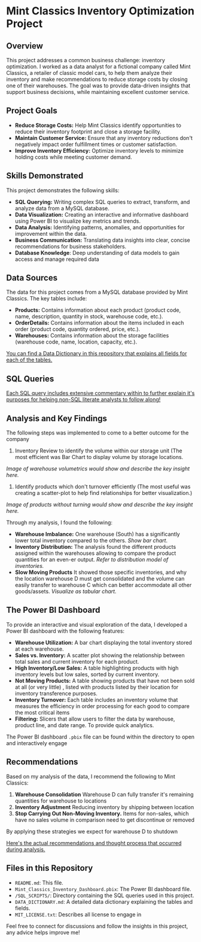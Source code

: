 # Mint Classics Inventory Optimization Project

## Overview

This project addresses a common business challenge: inventory optimization. I worked as a data analyst for a fictional company called Mint Classics, a retailer of classic model cars, to help them analyze their inventory and make recommendations to reduce storage costs by closing one of their warehouses. The goal was to provide data-driven insights that support business decisions, while maintaining excellent customer service.

## Project Goals

*   **Reduce Storage Costs:** Help Mint Classics identify opportunities to reduce their inventory footprint and close a storage facility.
*   **Maintain Customer Service:** Ensure that any inventory reductions don't negatively impact order fulfillment times or customer satisfaction.
*   **Improve Inventory Efficiency:** Optimize inventory levels to minimize holding costs while meeting customer demand.

## Skills Demonstrated

This project demonstrates the following skills:

*   **SQL Querying:** Writing complex SQL queries to extract, transform, and analyze data from a MySQL database.
*   **Data Visualization:** Creating an interactive and informative dashboard using Power BI to visualize key metrics and trends.
*   **Data Analysis:** Identifying patterns, anomalies, and opportunities for improvement within the data.
*   **Business Communication:** Translating data insights into clear, concise recommendations for business stakeholders.
*   **Database Knowledge**: Deep understanding of data models to gain access and manage required data

## Data Sources

The data for this project comes from a MySQL database provided by Mint Classics. The key tables include:

*   **Products:** Contains information about each product (product code, name, description, quantity in stock, warehouse code, etc.).
*   **OrderDetails:** Contains information about the items included in each order (product code, quantity ordered, price, etc.).
*   **Warehouses:** Contains information about the storage facilities (warehouse code, name, location, capacity, etc.).

[You can find a Data Dictionary in this repository that explains all fields for each of the tables.](https://github.com/yourusername/mint-classics-inventory/blob/main/DATA_DICTIONARY.md)

## SQL Queries
[Each SQL query includes extensive commentary within to further explain it's purposes for helping non-SQL literate analysts to follow along!](https://github.com/yourusername/mint-classics-inventory/blob/main/SQL_SCRIPTS.md)

## Analysis and Key Findings

The following steps was implemented to come to a better outcome for the company

1. Inventory Review to identify the volume within our storage unit (The most efficient was Bar Chart to display volume by storage locations.

*Image of warehouse volumetrics would show and describe the key insight here.*
1. Identify products which don't turnover efficiently (The most useful was creating a scatter-plot to help find relationships for better visualization.)

*Image of products without turning would show and describe the key insight here.*

Through my analysis, I found the following:

*   **Warehouse Imbalance:**  One warehouse (South) has a significantly lower total inventory compared to the others. *Show bar chart*.
*   **Inventory Distribution:** The analysis found the different products assigned within the warehouses allowing to compare the product quantities for an even-er output. *Refer to distribution model of inventories.*
*   **Slow Moving Products** It showed those specific inventories, and why the location warehouse D must get consolidated and the volume can easily transfer to warehouse C which can better accommodate all other goods/assets. *Visualize as tabular chart.*

## The Power BI Dashboard

To provide an interactive and visual exploration of the data, I developed a Power BI dashboard with the following features:

*   **Warehouse Utilization:** A bar chart displaying the total inventory stored at each warehouse.
*   **Sales vs. Inventory:** A scatter plot showing the relationship between total sales and current inventory for each product.
*   **High Inventory/Low Sales:** A table highlighting products with high inventory levels but low sales, sorted by current inventory.
*   **Not Moving Products:** A table showing products that have not been sold at all (or very little) , listed with products listed by their location for inventory transference purposes.
*   **Inventory Turnover:** Each table includes an inventory volume that measures the efficiency in order processing for each good to compare the most critical items
*   **Filtering:** Slicers that allow users to filter the data by warehouse, product line, and date range.
   To provide quick analytics.

The Power BI dashboard `.pbix` file can be found within the directory to open and interactively engage

## Recommendations

Based on my analysis of the data, I recommend the following to Mint Classics:

1.  **Warehouse Consolidation** Warehouse D can fully transfer it's remaining quantities for warehouse to locations
2.  **Inventory Adjustment** Reducing inventory by shipping between location
3.  **Stop Carrying Out Non-Moving Inventory.** Items for non-sales, which have no sales volume in comparison need to get discontinue or removed

By applying these strategies we expect for warehouse D to shutdown

[Here's the actual recommendations and thought process that occurred during analysis.](linkToPDFIfYouMadeOne.PDF)

## Files in this Repository

*   `README.md`: This file.
*   `Mint_Classics_Inventory_Dashboard.pbix`: The Power BI dashboard file.
*   `/SQL_SCRIPTS/`: Directory containing the SQL queries used in this project.
*   `DATA_DICTIONARY.md`: A detailed data dictionary explaining the tables and fields.
*  `MIT_LICENSE.txt`: Describes all license to engage in

Feel free to connect for discussions and follow the insights in this project, any advice helps improve me!
